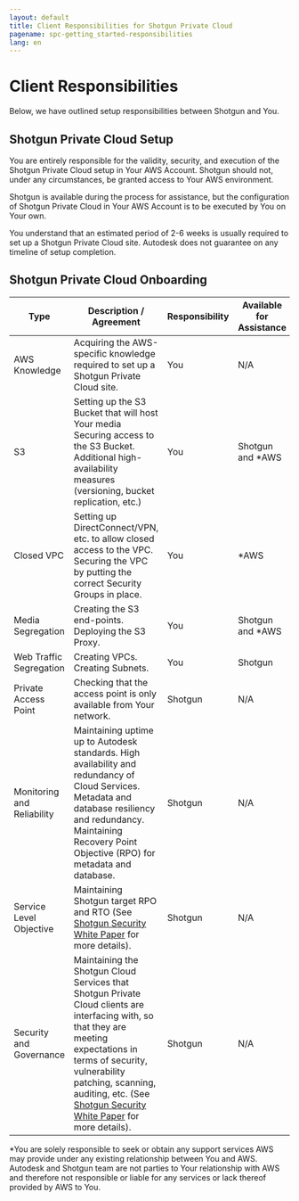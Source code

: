```yaml
---
layout: default
title: Client Responsibilities for Shotgun Private Cloud
pagename: spc-getting_started-responsibilities
lang: en
---
```

  
# Client Responsibilities

Below, we have outlined setup responsibilities between Shotgun and You. 

## Shotgun Private Cloud Setup

You are entirely responsible for the validity, security, and execution of the Shotgun Private Cloud setup in Your AWS Account. Shotgun should not, under any circumstances, be granted access to Your AWS environment.
 
Shotgun is available during the process for assistance, but the configuration of Shotgun Private Cloud in Your AWS Account is to be executed by You on Your own.

You understand that an estimated period of 2-6 weeks is usually required to set up a Shotgun Private Cloud site. Autodesk does not guarantee on any timeline of setup completion.  

## Shotgun Private Cloud Onboarding

|Type|	Description / Agreement |	Responsibility	| Available for Assistance|
|--------|-----|----------|---------|
|AWS Knowledge	|	Acquiring the AWS-specific knowledge required to set up a Shotgun Private Cloud site.	|You	|N/A|
|S3|Setting up the S3 Bucket that will host Your media Securing access to the S3 Bucket. Additional high-availability measures (versioning, bucket replication, etc.)	|You	|Shotgun and *AWS|
|Closed VPC	|Setting up DirectConnect/VPN, etc. to allow closed access to the VPC. Securing the VPC by putting the correct Security Groups in place.	|You	|*AWS |
|Media Segregation	|Creating the S3 end-points. Deploying the S3 Proxy.	|You|	Shotgun and *AWS |
|Web Traffic Segregation	|Creating VPCs. Creating Subnets.|	You|Shotgun|
|Private Access Point|Checking that the access point is only available from Your network.|	Shotgun|	N/A|
|Monitoring and Reliability|Maintaining uptime up to Autodesk standards. High availability and redundancy of Cloud Services. Metadata and database resiliency and redundancy. Maintaining Recovery Point Objective (RPO) for metadata and database.	|Shotgun|N/A|
|Service Level Objective|Maintaining Shotgun target RPO and RTO (See [Shotgun Security White Paper](https://support.shotgunsoftware.com/hc/en-us/articles/114094526153-Shotgun-security-white-paper) for more details).|Shotgun|	N/A|
|Security and Governance |Maintaining the Shotgun Cloud Services that Shotgun Private Cloud clients are interfacing with, so that they are meeting expectations in terms of security, vulnerability patching, scanning, auditing, etc. (See [Shotgun Security White Paper](https://support.shotgunsoftware.com/hc/en-us/articles/114094526153-Shotgun-security-white-paper) for more details).|	Shotgun	|N/A|

*You are solely responsible to seek or obtain any support services AWS may provide under any existing relationship between You and AWS. Autodesk and Shotgun team are not parties to Your relationship with AWS and therefore not responsible or liable for any services or lack thereof provided by AWS to You. 
